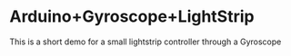 # Arduino+Gyroscope+LightStrip

This is a short demo for a small lightstrip controller through a Gyroscope